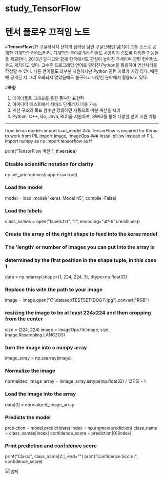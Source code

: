 # study_TensorFlow
# 텐서 플로우 끄적임 노트

#**TensorFlow**란?
구글리서치 산하의 딥러닝 팀인 구글브레인 팀[1]이 오픈 소스로 공개한 기계학습 라이브러리. 기계학습 분야를 일반인들도 사용하기 쉽도록 다양한 기능들을 제공한다. 2016년 알파고와 함께 한국에서도 관심이 높아진 추세이며 관련 컨퍼런스들도 개최되고 있다.
고수준 프로그래밍 언어로 알려진 Python을 활용하여 연산처리를 작성할 수 있다. 다른 언어들도 대부분 지원하지만 Python 관련 자료가 가장 많다. 때문에 공개된 지 그리 오래되지 않았음에도 불구하고 다양한 분야에서 활용되고 있다.

#**특징**
1. 데이터플로 그래프를 통한 풍부한 표현력
2. 아이디어 테스트에서 서비스 단계까지 이용 가능
3. 계산 구조와 목표 함수만 정의하면 자동으로 미분 계산을 처리
4. Python, C++, Go, Java, R[2]을 지원하며, SWIG를 통해 다양한 언어 지원 가능



------------------------------------------------------------------------------------------
from keras.models import load_model  ### TensorFlow is required for Keras to work
from PIL import Image, ImageOps  ### Install pillow instead of PIL
import numpy as np
import tensorflow as tf

print("TensorFlow 버전:", tf.__version__)

### Disable scientific notation for clarity
np.set_printoptions(suppress=True)

### Load the model
model = load_model("keras_Model.h5", compile=False)

### Load the labels
class_names = open("labels.txt", "r", encoding="utf-8").readlines()

### Create the array of the right shape to feed into the keras model
### The 'length' or number of images you can put into the array is
### determined by the first position in the shape tuple, in this case 1
data = np.ndarray(shape=(1, 224, 224, 3), dtype=np.float32)

### Replace this with the path to your image
image = Image.open("C:\dataset\TESTSET\DOG11.jpg").convert("RGB")

### resizing the image to be at least 224x224 and then cropping from the center
size = (224, 224)
image = ImageOps.fit(image, size, Image.Resampling.LANCZOS)

### turn the image into a numpy array
image_array = np.asarray(image)

### Normalize the image
normalized_image_array = (image_array.astype(np.float32) / 127.5) - 1

### Load the image into the array
data[0] = normalized_image_array

### Predicts the model
prediction = model.predict(data)
index = np.argmax(prediction)
class_name = class_names[index]
confidence_score = prediction[0][index]

### Print prediction and confidence score
print("Class:", class_name[2:], end="")
print("Confidence Score:", confidence_score)

![캡처](https://github.com/IAMYUTAEYANG/study_TensorFlow/assets/165633233/eef2cff8-614a-460a-a2db-6deea1da141b)

